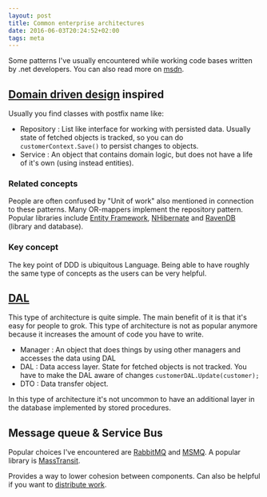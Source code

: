 ```yaml
---
layout: post
title: Common enterprise architectures
date: 2016-06-03T20:24:52+02:00
tags: meta
---
```


Some patterns I've usually encountered while working code bases written by .net developers. You can also read more on [msdn](https://msdn.microsoft.com/en-us/library/ee658117.aspx).

## [Domain driven design](https://en.wikipedia.org/wiki/Domain-driven_design) inspired

Usually you find classes with postfix name like:

- Repository : List like interface for working with persisted data. Usually state of fetched objects is tracked, so you can do ```customerContext.Save()``` to persist changes to objects.
- Service : An object that contains domain logic, but does not have a life of it's own (using instead entities). 

### Related concepts

People are often confused by "Unit of work" also mentioned in connection to these patterns. Many OR-mappers implement the repository pattern. Popular libraries include [Entity Framework](http://www.asp.net/entity-framework), [NHibernate](http://nhibernate.info/) and [RavenDB](https://ravendb.net/) (library and database).

### Key concept

The key point of DDD is ubiquitous Language. Being able to have roughly the same type of concepts as the users can be very helpful.

## [DAL](https://msdn.microsoft.com/en-us/library/ee658127.aspx)

This type of architecture is quite simple. The main benefit of it is that it's easy for people to grok. This type of architecture is not as popular anymore because it increases the amount of code you have to write.

- Manager : An object that does things by using other managers and accesses the data using DAL
- DAL : Data access layer. State for fetched objects is not tracked. You have to make the DAL aware of changes ```customerDAL.Update(customer);```  
- DTO : Data transfer object.

In this type of architecture it's not uncommon to have an additional layer in the database implemented by stored procedures.

## Message queue & Service Bus

Popular choices I've encountered are [RabbitMQ](https://en.wikipedia.org/wiki/RabbitMQ) and [MSMQ](https://en.wikipedia.org/wiki/Microsoft_Message_Queuing). A popular library is [MassTransit](https://github.com/MassTransit/MassTransit). 

Provides a way to lower cohesion between components. Can also be helpful if you want to [distribute work](http://www.rabbitmq.com/tutorials/tutorial-two-python.html).
